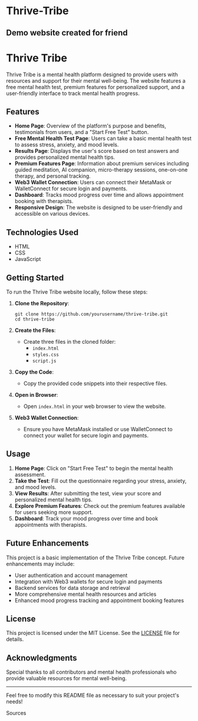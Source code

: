 # Thrive-Tribe
Demo website created for friend
---

# Thrive Tribe

Thrive Tribe is a mental health platform designed to provide users with resources and support for their mental well-being. The website features a free mental health test, premium features for personalized support, and a user-friendly interface to track mental health progress.

## Features

- **Home Page**: Overview of the platform's purpose and benefits, testimonials from users, and a "Start Free Test" button.
- **Free Mental Health Test Page**: Users can take a basic mental health test to assess stress, anxiety, and mood levels.
- **Results Page**: Displays the user's score based on test answers and provides personalized mental health tips.
- **Premium Features Page**: Information about premium services including guided meditation, AI companion, micro-therapy sessions, one-on-one therapy, and personal tracking.
- **Web3 Wallet Connection**: Users can connect their MetaMask or WalletConnect for secure login and payments.
- **Dashboard**: Tracks mood progress over time and allows appointment booking with therapists.
- **Responsive Design**: The website is designed to be user-friendly and accessible on various devices.

## Technologies Used

- HTML
- CSS
- JavaScript

## Getting Started

To run the Thrive Tribe website locally, follow these steps:

1. **Clone the Repository**:
   ```
   git clone https://github.com/yourusername/thrive-tribe.git
   cd thrive-tribe
   ```

2. **Create the Files**:
   - Create three files in the cloned folder:
     - `index.html`
     - `styles.css`
     - `script.js`

3. **Copy the Code**:
   - Copy the provided code snippets into their respective files.

4. **Open in Browser**:
   - Open `index.html` in your web browser to view the website.

5. **Web3 Wallet Connection**:
   - Ensure you have MetaMask installed or use WalletConnect to connect your wallet for secure login and payments.

## Usage

1. **Home Page**: Click on "Start Free Test" to begin the mental health assessment.
2. **Take the Test**: Fill out the questionnaire regarding your stress, anxiety, and mood levels.
3. **View Results**: After submitting the test, view your score and personalized mental health tips.
4. **Explore Premium Features**: Check out the premium features available for users seeking more support.
5. **Dashboard**: Track your mood progress over time and book appointments with therapists.

## Future Enhancements

This project is a basic implementation of the Thrive Tribe concept. Future enhancements may include:

- User authentication and account management
- Integration with Web3 wallets for secure login and payments
- Backend services for data storage and retrieval
- More comprehensive mental health resources and articles
- Enhanced mood progress tracking and appointment booking features

## License

This project is licensed under the MIT License. See the [LICENSE](LICENSE) file for details.

## Acknowledgments

Special thanks to all contributors and mental health professionals who provide valuable resources for mental well-being.

---

Feel free to modify this README file as necessary to suit your project's needs!

Sources


